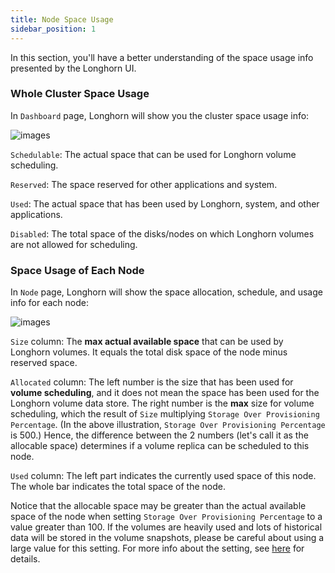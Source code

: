 ```yaml
---
title: Node Space Usage
sidebar_position: 1
---
```


In this section, you'll have a better understanding of the space usage info presented by the Longhorn UI. 


### Whole Cluster Space Usage

In `Dashboard` page, Longhorn will show you the cluster space usage info:

![images](/img/screenshots/volumes-and-nodes/space-usage-info-dashboard-page.png)

`Schedulable`: The actual space that can be used for Longhorn volume scheduling.

`Reserved`: The space reserved for other applications and system.

`Used`: The actual space that has been used by Longhorn, system, and other applications.

`Disabled`: The total space of the disks/nodes on which Longhorn volumes are not allowed for scheduling.

### Space Usage of Each Node

In `Node` page, Longhorn will show the space allocation, schedule, and usage info for each node:

![images](/img/screenshots/volumes-and-nodes/space-usage-info-node-page.png)

`Size` column: The **max actual available space** that can be used by Longhorn volumes. It equals the total disk space of the node minus reserved space. 

`Allocated` column: The left number is the size that has been used for **volume scheduling**, and it does not mean the space has been used for the Longhorn volume data store. The right number is the **max** size for volume scheduling, which the result of `Size` multiplying `Storage Over Provisioning Percentage`. (In the above illustration, `Storage Over Provisioning Percentage` is 500.) Hence, the difference between the 2 numbers (let's call it as the allocable space) determines if a volume replica can be scheduled to this node.

`Used` column: The left part indicates the currently used space of this node. The whole bar indicates the total space of the node.

Notice that the allocable space may be greater than the actual available space of the node when setting `Storage Over Provisioning Percentage` to a value greater than 100. If the volumes are heavily used and lots of historical data will be stored in the volume snapshots, please be careful about using a large value for this setting. For more info about the setting, see [here](../references/settings#storage-over-provisioning-percentage) for details. 
